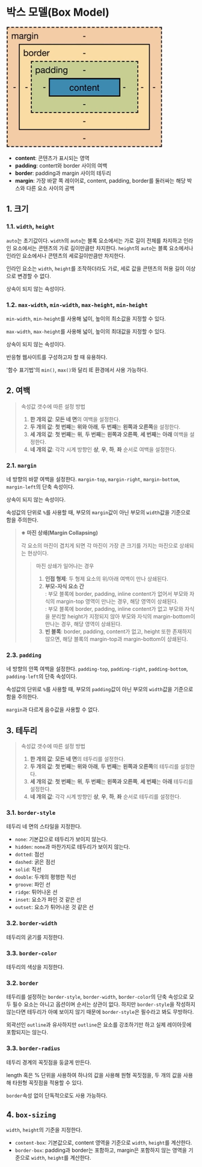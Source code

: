# 박스 모델(Box Model)

![box_model](/img/box_model.png)

- **content**: 콘텐츠가 표시되는 영역
- **padding**: contert와 border 사이의 여백
- **border**: padding과 margin 사이의 테두리
- **margin**: 가장 바깥 쪽 레이어로, content, padding, border를 둘러싸는 해당 박스와 다른 요소 사이의 공백

## 1. 크기

### 1.1. `width`, `height`

`auto`는 초기값이다. `width`의 `auto`는 블록 요소에서는 가로 길이 전체를 차지하고 인라인 요소에서는 콘텐츠의 가로 길이만큼만 차지한다. `height`의 `auto`는 블록 요소에서나 인라인 요소에서나 콘텐츠의 세로길이만큼만 차지한다.

인라인 요소는 `width`, `height`를 조작하더라도 가로, 세로 값을 콘텐츠의 허용 길이 이상으로 변경할 수 없다.

상속이 되지 않는 속성이다.

### 1.2. `max-width`, `min-width`, `max-height`, `min-height`

`min-width`, `min-height`를 사용해 넓이, 높이의 최소값을 지정할 수 있다.

`max-width`, `max-height`를 사용해 넓이, 높이의 최대값을 지정할 수 있다.

상속이 되지 않는 속성이다.

반응형 웹사이트를 구성하고자 할 때 유용하다.

'함수 표기법'의 `min()`, `max()`와 달리 IE 환경에서 사용 가능하다.

## 2. 여백

> 속성값 갯수에 따른 설정 방법
>
> 1. **한 개의 값**: **모든 네 면**의 여백을 설정한다.
> 2. **두 개의 값**: **첫 번째**는 **위와 아래**, **두 번째**는 **왼쪽과 오른쪽**을 설정한다.
> 3. **세 개의 값**: **첫 번째**는 **위**, **두 번째**는 **왼쪽과 오른쪽**, **세 번째**는 **아래** 여백을 설정한다.
> 4. **네 개의 값**: 각각 시계 방향인 **상**, **우**, **하**, **좌** 순서로 여백을 설정한다.

### 2.1. `margin`

네 방향의 바깥 여백을 설정한다. `margin-top`, `margin-right`, `margin-bottom`, `margin-left`의 단축 속성이다.

상속이 되지 않는 속성이다.

속성값의 단위로 `%`를 사용할 때, 부모의 `margin`값이 아닌 부모의 `width`값을 기준으로 함을 주의한다.

> **※ 마진 상쇄(Margin Collapsing)**
>
> 각 요소의 마진이 겹치게 되면 각 마진이 가장 큰 크기를 가지는 마진으로 상쇄되는 현상이다.
>
> > 마진 상쇄가 일어나는 경우
> >
> > 1. **인접 형제**: 두 형제 요소의 위/아래 여백이 만나 상쇄된다.
> > 2. **부모-자식 요소 간**  
> >    : 부모 블록에 border, padding, inline content가 없어서 부모와 자식의 margin-top 영역이 만나는 경우, 해당 영역이 상쇄된다.  
> >    : 부모 블록에 border, padding, inline content가 없고 부모와 자식을 분리할 height가 지정되지 않아 부모와 자식의 margin-bottom이 만나는 경우, 해당 영역이 상쇄된다.
> > 3. **빈 블록**: border, padding, content가 없고, height 또한 존재하지 않으면, 해당 블록의 margin-top과 margin-bottom이 상쇄된다.

### 2.3. `padding`

네 방향의 안쪽 여백을 설정한다. `padding-top`, `padding-right`, `padding-bottom`, `padding-left`의 단축 속성이다.

속성값의 단위로 `%`를 사용할 때, 부모의 `padding`값이 아닌 부모의 `width`값을 기준으로 함을 주의한다.

`margin`과 다르게 음수값을 사용할 수 없다.

## 3. 테두리

> 속성값 갯수에 따른 설정 방법
>
> 1. **한 개의 값**: **모든 네 면**의 테두리를 설정한다.
> 2. **두 개의 값**: **첫 번째**는 **위와 아래**, **두 번째**는 **왼쪽과 오른쪽**의 테두리를 설정한다.
> 3. **세 개의 값**: **첫 번째**는 **위**, **두 번째**는 **왼쪽과 오른쪽**, **세 번째**는 **아래** 테두리를 설정한다.
> 4. **네 개의 값**: 각각 시계 방향인 **상**, **우**, **하**, **좌** 순서로 테두리를 설정한다.

### 3.1. `border-style`

테두리 네 면의 스타일을 지정한다.

- `none`: 기본값으로 테두리가 보이지 않는다.
- `hidden`: `none`과 마찬가지로 테두리가 보이지 않는다.
- `dotted`: 점선
- `dashed`: 굵은 점선
- `solid`: 직선
- `double`: 두개의 평행한 직선
- `groove`: 파인 선
- `ridge`: 튀어나온 선
- `inset`: 요소가 파인 것 같은 선
- `outset`: 요소가 튀어나온 것 같은 선

### 3.2. `border-width`

테두리의 굵기를 지정한다.

### 3.3. `border-color`

테두리의 색상을 지정한다.

### 3.2. `border`

테두리를 설정하는 `border-style`, `border-width`, `border-color`의 단축 속성으로 모두 필수 요소는 아니고 옵션이며 순서는 상관이 없다. 하지만 `border-style`을 작성하지 않는다면 테두리가 아예 보이지 않기 때문에 `border-style`은 필수라고 봐도 무방하다.

외곽선인 `outline`과 유사하지만 `outline`은 요소를 강조하기만 하고 실제 레이아웃에 포함되지는 않는다.

### 3.3. `border-radius`

테두리 경계의 꼭짓점을 둥글게 만든다.

length 혹은 % 단위을 사용하여 하나의 값을 사용해 원형 꼭짓점을, 두 개의 값을 사용해 타원형 꼭짓점을 적용할 수 있다.

`border`속성 없이 단독적으로도 사용 가능하다.

## 4. `box-sizing`

`width`, `height`의 기준을 지정한다.

- `content-box`: 기본값으로, content 영역을 기준으로 `width`, `height`를 계산한다.
- `border-box`: padding과 border는 포함하고, margin은 포함하지 않는 영역을 기준으로 `width`, `height`를 계산한다.
